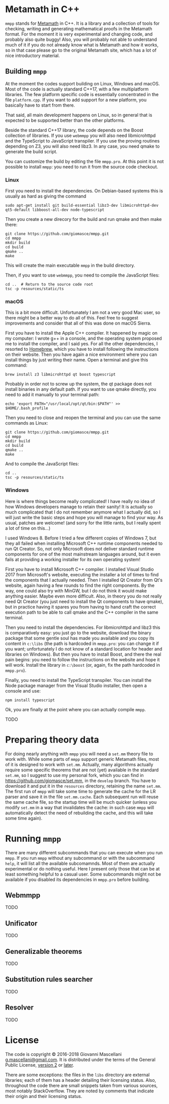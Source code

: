 
# Metamath in C++

`mmpp` stands for [Metamath](http://us.metamath.org/index.html) in C++. It is a library and a collection of tools for checking, writing and generating mathematical proofs in the Metamath format. For the moment it is very experimental and changing code, and probably also quite buggy! Also, you will probably not able to understand much of it if you do not already know what is Metamath and how it works, so in that case please go to the original Metamath site, which has a lot of nice introductory material.

## Building `mmpp`

At the moment the codes support building on Linux, Windows and macOS. Most of the code is actually standard C++17, with a few multiplatform libraries. The few platform specific code is essentially concentrated in the file `platform.cpp`. If you want to add support for a new platform, you basically have to start from there.

That said, all main development happens on Linux, so in general that is expected to be supported better than the other platforms.

Beside the standard C++17 library, the code depends on the Boost collection of libraries. If you use `webmmpp` you will also need libmicrohttpd and the TypeScript to JavaScript transpiler. If you use the proving routines depending on Z3, you will also need libz3. In any case, you need qmake to generate the build script.

You can customize the build by editing the file `mmpp.pro`. At this point it is not possible to install `mmpp`: you need to run it from the source code checkout.

### Linux

First you need to install the dependencies. On Debian-based systems this is usually as hard as giving the command

    sudo apt-get install git build-essential libz3-dev libmicrohttpd-dev qt5-default libboost-all-dev node-typescript

Then you create a new direcory for the build and run qmake and then make there:

    git clone https://github.com/giomasce/mmpp.git
    cd mmpp
    mkdir build
    cd build
    qmake ..
    make

This will create the main executable `mmpp` in the build directory.

Then, if you want to use `webmmpp`, you need to compile the JavaScript files:

    cd ..  # Return to the source code root
    tsc -p resources/static/ts

### macOS

This is a bit more difficult. Unfortunately I am not a very good Mac user, so there might be a better way to do all of this. Feel free to suggest improvements and consider that all of this was done on macOS Sierra.

First you have to install the Apple C++ compiler. It happened by magic on my computer: I wrote g++ in a console, and the operating system proposed me to install the compiler, and I said yes. For all the other dependencies, I resorted to [Homebrew](https://brew.sh), which you have to install following the instructions on their website. Then you have again a nice environment where you can install things by just writing their name. Open a terminal and give this command:

    brew install z3 libmicrohttpd qt boost typescript

Probably in order not to screw up the system, the qt package does not install binaries in any default path. If you want to use qmake directly, you need to add it manually to your terminal path:

    echo 'export PATH="/usr/local/opt/qt/bin:$PATH"' >> $HOME/.bash_profile

Then you need to close and reopen the terminal and you can use the same commands as Linux:

    git clone https://github.com/giomasce/mmpp.git
    cd mmpp
    mkdir build
    cd build
    qmake ..
    make

And to compile the JavaScript files:

    cd ..
    tsc -p resources/static/ts

### Windows

Here is where things become really complicated! I have really no idea of how Windows developers manage to retain their sanity! It is actually so much complicated that I do not remember anymore what I actually did, so I will just write the basic steps and hope you will manage to find your way. As usual, patches are welcome! (and sorry for the little rants, but I really spent a lot of time on this...)

I used Windows 8. Before I tried a few different copies of Windows 7, but they all failed when installing Microsoft C++ runtime components needed to run Qt Creator. So, not only Microsoft does not deliver standard runtime components for one of the most mainstream languages around, but it even fails at providing a working installer for its own operating system!

First you have to install Microsoft C++ compiler. I installed Visual Studio 2017 from Microsoft's website, executing the installer a lot of times to find the components that I actually needed. Then I installed Qt Creator from Qt's website, again having a few rounds to find the right components. By the way, one could also try with MinGW, but I do not think it would make anything easier. Maybe even more difficult. Also, in theory you do not really need Qt Creator (you just need to install the Qt components to have qmake), but in practice having it spares you from having to hand craft the correct execution path to be able to call qmake and the C++ compiler in the same terminal.

Then you need to install the dependencies. For libmicrohttpd and libz3 this is comparatively easy: you just go to the website, download the binary package that some gentle soul has made you available and you copy its content in `c:\libs` (the path is hardcoded in `mmpp.pro`: you can change it if you want; unfortunately I do not know of a standard location for header and libraries on Windows). But then you have to install Boost, and there the real pain begins: you need to follow the instructions on the website and hope it will work. Install the library in `c:\boost` (or, again, fix the path hardcoded in `mmpp.pro`).

Finally, you need to install the TypeScript transpiler. You can install the Node package manager from the Visual Studio installer, then open a console and use:

    npm install typescript

Ok, you are finally at the point where you can actually compile `mmpp`.

TODO

# Preparing theory data

For doing nearly anything with `mmpp` you will need a `set.mm` theory file to work with. While some parts of `mmpp` support generic Metamath files, most of it is designed to work with `set.mm`. Actually, many algorithms actually require some specific theorems that are not (yet) available in the standard `set.mm`, so I suggest to use my personal fork, which you can find in https://github.com/giomasce/set.mm, in the `develop` branch. You have to download it and put it in the `resources` directory, retaining the name `set.mm`. The first run of `mmpp` will take some time to generate the cache for the LR parser and save it in the file `set.mm.cache`. Each subsequent run will reuse the same cache file, so the startup time will be much quicker (unless you modify `set.mm` in a way that invalidates the cache: in such case `mmpp` will automatically detect the need of rebuilding the cache, and this will take some time again).

# Running `mmpp`

There are many different subcommands that you can execute when you run `mmpp`. If you run `mmpp` without any subcommand or with the subcommand `help`, it will list all the available subcomamnds. Most of them are actually experimental or do nothing useful. Here I present only those that can be at least something helpful to a casual user. Some subcommands might not be available if you disabled its dependencies in `mmpp.pro` before building.

## Webmmpp

TODO

## Unificator

TODO

## Generalizable theorems

TODO

## Substitution rules searcher

TODO

## Resolver

TODO

# License

The code is copyright © 2016-2018 Giovanni Mascellani <g.mascellani@gmail.com>. It is distributed under the terms of the General Public License, [version 2](https://www.gnu.org/licenses/old-licenses/gpl-2.0.html) or [later](https://www.gnu.org/licenses/old-licenses/gpl-3.0.html).

There are some exceptions: the files in the `libs` directory are external libraries; each of them has a header detailing their licensing status. Also, throughout the code there are small snippets taken from various sources, most notably StackOverflow. They are noted by comments that indicate their origin and their licensing status.